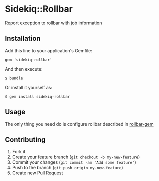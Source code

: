 # Sidekiq::Rollbar

Report exception to rollbar with job information

## Installation

Add this line to your application's Gemfile:

    gem 'sidekiq-rollbar'

And then execute:

    $ bundle

Or install it yourself as:

    $ gem install sidekiq-rollbar

## Usage

The only thing you need do is configure rollbar described in [rollbar-gem](https://github.com/rollbar/rollbar-gem)

## Contributing

1. Fork it
2. Create your feature branch (`git checkout -b my-new-feature`)
3. Commit your changes (`git commit -am 'Add some feature'`)
4. Push to the branch (`git push origin my-new-feature`)
5. Create new Pull Request
